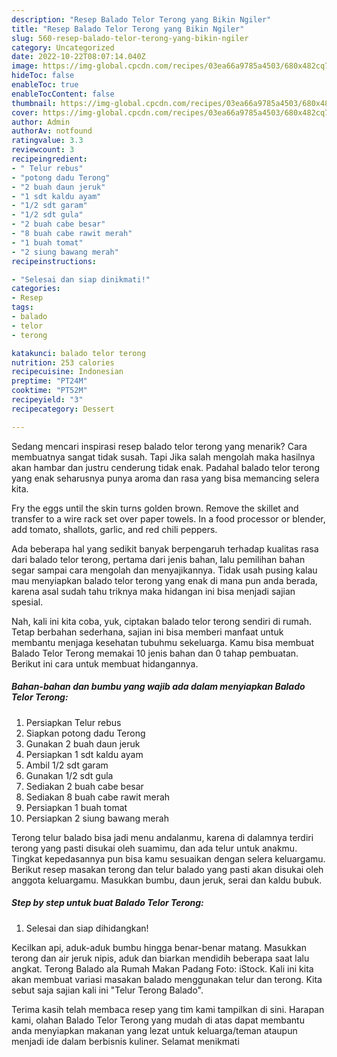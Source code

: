 ```yaml
---
description: "Resep Balado Telor Terong yang Bikin Ngiler"
title: "Resep Balado Telor Terong yang Bikin Ngiler"
slug: 560-resep-balado-telor-terong-yang-bikin-ngiler
category: Uncategorized
date: 2022-10-22T08:07:14.040Z
image: https://img-global.cpcdn.com/recipes/03ea66a9785a4503/680x482cq70/balado-telor-terong-foto-resep-utama.jpg
hideToc: false
enableToc: true
enableTocContent: false
thumbnail: https://img-global.cpcdn.com/recipes/03ea66a9785a4503/680x482cq70/balado-telor-terong-foto-resep-utama.jpg
cover: https://img-global.cpcdn.com/recipes/03ea66a9785a4503/680x482cq70/balado-telor-terong-foto-resep-utama.jpg
author: Admin
authorAv: notfound
ratingvalue: 3.3
reviewcount: 3
recipeingredient:
- " Telur rebus"
- "potong dadu Terong"
- "2 buah daun jeruk"
- "1 sdt kaldu ayam"
- "1/2 sdt garam"
- "1/2 sdt gula"
- "2 buah cabe besar"
- "8 buah cabe rawit merah"
- "1 buah tomat"
- "2 siung bawang merah"
recipeinstructions:

- "Selesai dan siap dinikmati!"
categories:
- Resep
tags:
- balado
- telor
- terong

katakunci: balado telor terong 
nutrition: 253 calories
recipecuisine: Indonesian
preptime: "PT24M"
cooktime: "PT52M"
recipeyield: "3"
recipecategory: Dessert

---
```



Sedang mencari inspirasi resep balado telor terong yang menarik? Cara membuatnya sangat tidak susah. Tapi Jika salah mengolah maka hasilnya akan hambar dan justru cenderung tidak enak. Padahal balado telor terong yang enak seharusnya punya aroma dan rasa yang bisa memancing selera kita.


Fry the eggs until the skin turns golden brown. Remove the skillet and transfer to a wire rack set over paper towels. In a food processor or blender, add tomato, shallots, garlic, and red chili peppers.

Ada beberapa hal yang sedikit banyak berpengaruh terhadap kualitas rasa dari balado telor terong, pertama dari jenis bahan, lalu pemilihan bahan segar sampai cara mengolah dan menyajikannya. Tidak usah pusing kalau mau menyiapkan balado telor terong yang enak di mana pun anda berada, karena asal sudah tahu triknya maka hidangan ini bisa menjadi sajian spesial.


Nah, kali ini kita coba, yuk, ciptakan balado telor terong sendiri di rumah. Tetap berbahan sederhana, sajian ini bisa memberi manfaat untuk membantu menjaga kesehatan tubuhmu sekeluarga. Kamu bisa membuat Balado Telor Terong memakai 10 jenis bahan dan 0 tahap pembuatan. Berikut ini cara untuk membuat hidangannya.

<!--inarticleads1-->

##### Bahan-bahan dan bumbu yang wajib ada dalam menyiapkan Balado Telor Terong:

1. Persiapkan  Telur rebus
1. Siapkan potong dadu Terong
1. Gunakan 2 buah daun jeruk
1. Persiapkan 1 sdt kaldu ayam
1. Ambil 1/2 sdt garam
1. Gunakan 1/2 sdt gula
1. Sediakan 2 buah cabe besar
1. Sediakan 8 buah cabe rawit merah
1. Persiapkan 1 buah tomat
1. Persiapkan 2 siung bawang merah


Terong telur balado bisa jadi menu andalanmu, karena di dalamnya terdiri terong yang pasti disukai oleh suamimu, dan ada telur untuk anakmu. Tingkat kepedasannya pun bisa kamu sesuaikan dengan selera keluargamu. Berikut resep masakan terong dan telur balado yang pasti akan disukai oleh anggota keluargamu. Masukkan bumbu, daun jeruk, serai dan kaldu bubuk. 

<!--inarticleads2-->

##### Step by step untuk buat Balado Telor Terong:


1. Selesai dan siap dihidangkan!

Kecilkan api, aduk-aduk bumbu hingga benar-benar matang. Masukkan terong dan air jeruk nipis, aduk dan biarkan mendidih beberapa saat lalu angkat. Terong Balado ala Rumah Makan Padang Foto: iStock. Kali ini kita akan membuat variasi masakan balado menggunakan telur dan terong. Kita sebut saja sajian kali ini &#34;Telur Terong Balado&#34;. 

Terima kasih telah membaca resep yang tim kami tampilkan di sini. Harapan kami, olahan Balado Telor Terong yang mudah di atas dapat membantu anda menyiapkan makanan yang lezat untuk keluarga/teman ataupun menjadi ide dalam berbisnis kuliner. Selamat menikmati
